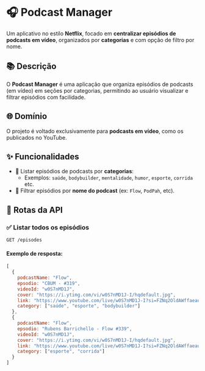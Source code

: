 # 🎧 Podcast Manager

Um aplicativo no estilo **Netflix**, focado em **centralizar episódios de podcasts em vídeo**, organizados por **categorias** e com opção de filtro por nome.

## 📚 Descrição

O **Podcast Manager** é uma aplicação que organiza episódios de podcasts (em vídeo) em seções por categorias, permitindo ao usuário visualizar e filtrar episódios com facilidade.

## 🌐 Domínio

O projeto é voltado exclusivamente para **podcasts em vídeo**, como os publicados no YouTube.

## ✨ Funcionalidades

- 📂 Listar episódios de podcasts por **categorias**:
  - Exemplos: `saúde`, `bodybuilder`, `mentalidade`, `humor`, `esporte`, `corrida` etc.
- 🔎 Filtrar episódios por **nome do podcast** (ex: `Flow`, `PodPah`, etc).

## 🚀 Rotas da API

### ✅ Listar todos os episódios

`GET /episodes`

#### Exemplo de resposta:

```js
[
  {
    podcastName: "Flow",
    epsodio: "CBUM - #319",
    videoId: "w0S7nMD1J",
    cover: "https://i.ytimg.com/vi/w0S7nMD1J-I/hqdefault.jpg",
    link: "https://www.youtube.com/live/w0S7nMD1J-I?si=FZNq2OldAWffaeau", 
    category: ["saúde", "esporte", "bodybuilder"]
  }, 
  {
    podcastName: "Flow",
    epsodio: "Rubens Barrichello - Flow #339",
    videoId: "w0S7nMD1J",
    cover: "https://i.ytimg.com/vi/w0S7nMD1J-I/hqdefault.jpg",
    link: "https://www.youtube.com/live/w0S7nMD1J-I?si=FZNq2OldAWffaeau", 
    category: ["esporte", "corrida"]
  }
]

